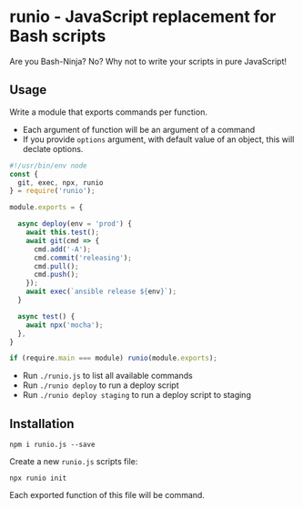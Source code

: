 # runio - JavaScript replacement for Bash scripts

Are you Bash-Ninja? No?
Why not to write your scripts in pure JavaScript!

## Usage

Write a module that exports commands per function. 

* Each argument of function will be an argument of a command
* If you provide `options` argument, with default value of an object, this will declate options.

```js
#!/usr/bin/env node
const {
  git, exec, npx, runio
} = require('runio');

module.exports = {

  async deploy(env = 'prod') {
    await this.test();
    await git(cmd => {
      cmd.add('-A');
      cmd.commit('releasing');
      cmd.pull();
      cmd.push();      
    });
    await exec(`ansible release ${env}`);
  }

  async test() {
    await npx('mocha');
  },
}

if (require.main === module) runio(module.exports);
```

* Run `./runio.js` to list all available commands
* Run `./runio deploy` to run a deploy script
* Run `./runio deploy staging` to run a deploy script to staging

## Installation

```
npm i runio.js --save
```

Create a new `runio.js` scripts file:

```
npx runio init
```

Each exported function of this file will be command.

